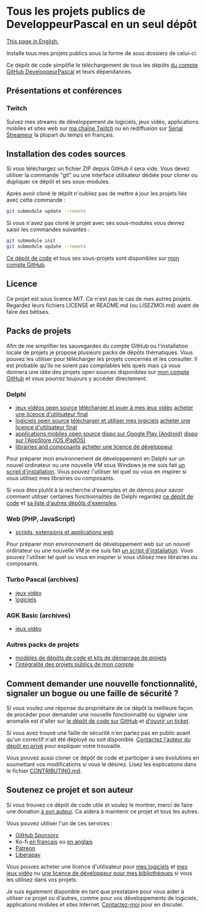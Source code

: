 # Tous les projets publics de DeveloppeurPascal en un seul dépôt

[This page in English.](README.md)

Installe tous mes projets publics sous la forme de sous dossiers de celui-ci.

Ce dépôt de code simplifie le téléchargement de tous les dépôts [du compte GitHub DeveloppeurPascal](https://github.com/DeveloppeurPascal) et leurs dépendances.

## Présentations et conférences

### Twitch

Suivez mes streams de développement de logiciels, jeux vidéo, applications mobiles et sites web sur [ma chaîne Twitch](https://www.twitch.tv/patrickpremartin) ou en rediffusion sur [Serial Streameur](https://serialstreameur.fr) la plupart du temps en français.

## Installation des codes sources

Si vous téléchargez un fichier ZIP depuis GitHub il sera vide. Vous devez utiliser la commande "git" ou une interface utilisateur dédiée pour cloner ou dupliquer ce dépôt et ses sous-modules.

Après avoir cloné le dépôt n'oubliez pas de mettre à jour les projets liés avec cette commande :

```bash
git submodule update --remote
```

Si vous n'avez pas cloné le projet avec ses sous-modules vous devrez saisir les commandes suivantes :

```bash
git submodule init
git submodule update --remote
```

[Ce dépôt de code](https://github.com/DeveloppeurPascal/_AllProjects) et tous ses sous-projets sont disponibles sur [mon compte GitHub](https://github.com/DeveloppeurPascal).

## Licence

Ce projet est sous licence MIT. Ce n'est pas le cas de mes autres projets. Regardez leurs fichiers LICENSE et README.md (ou LISEZMOI.md) avant de faire des bêtises.

## Packs de projets

Afin de me simplifier les sauvegardes du compte GitHub ou l'installation locale de projets je propose plusieurs packs de dépôts thématiques. Vous pouvez les utiliser pour télécharger les projets concernés et les consulter. Il est probable qu'ils ne soient pas compilables tels quels mais ça vous donnera une idée des projets open sources disponibles sur [mon compte GitHub](https://github.com/DeveloppeurPascal) et vous pourrez toujours y accéder directement.

### Delphi

* [jeux vidéos open source](https://github.com/DeveloppeurPascal/Delphi-Games-Pack) [télécharger et jouer à mes jeux vidéo](https://gamolf.fr) [acheter une licence d'utilisateur final](https://lic.gamolf.fr/stores.php?lng=fr)
* [logiciels open source](https://github.com/DeveloppeurPascal/Delphi-ProgramsAndTools-Pack) [télécharger et utiliser mes logiciels](https://lic.olfsoftware.fr/products.php?lng=fr) [acheter une licence d'utilisateur final](https://lic.olfsoftware.fr/stores.php?lng=fr)
* [applications mobiles open source](https://github.com/DeveloppeurPascal/Mobile-Apps-in-Delphi-Pack) [dispo sur Google Play (Android)](https://play.google.com/store/apps/dev?id=8272814550297637230) [dispo sur l'AppStore (iOS,iPadOS)](https://apps.apple.com/fr/developer/patrick-premartin/id545168956)
* [librairies and composants](https://github.com/DeveloppeurPascal/Delphi-ComponentsAndLibraries-Pack) [acheter une licence de développeur](https://store.developpeur-pascal.fr/)

Pour préparer mon environnement de développement en Delphi sur un nouvel ordinateur ou une nouvelle VM sous Windows je me suis fait [un script d'installation](https://github.com/DeveloppeurPascal/__MyMinimalDependenciesForWorkingWithDelphi). Vous pouvez l'utiliser tel quel ou vous en inspirer si vous utilisez mes librairies ou composants.

Si vous êtes plutôt à la recherche d'exemples et de démos pour savoir comment utiliser certaines fonctionnalités de Delphi regardez [ce dépôt de code](https://github.com/DeveloppeurPascal/Delphi-samples) et [sa liste d'autres dépôts d'exemples](https://github.com/DeveloppeurPascal/Delphi-samples/blob/main/OtherDelphiSampleRepositories.md).

### Web (PHP, JavaScript)

* [scripts, extensions et applications web](https://github.com/DeveloppeurPascal/PHP-Scripts-Pack)

Pour préparer mon environnement de développement web sur un nouvel ordinateur ou une nouvelle VM je me suis fait [un script d'installation](https://github.com/DeveloppeurPascal/__MyMinimalDependenciesForWorkingWithPHP). Vous pouvez l'utiliser tel quel ou vous en inspirer si vous utilisez mes librairies ou composants.

### Turbo Pascal (archives)

* [jeux vidéo](https://github.com/DeveloppeurPascal/TurboPascal-Games-Pack)
* [logiciels](https://github.com/DeveloppeurPascal/TurboPascal-ProgramsAndTools-Pack)

### AGK Basic (archives)

* [jeux vidéo](https://github.com/DeveloppeurPascal/AGKBasic-Games-Pack)

### Autres packs de projets

* [modèles de dépôts de code et kits de démarrage de projets](https://github.com/DeveloppeurPascal/DevPas-TemplatesAndStarterKits-Pack)
* [l'intégralité des projets publics de mon compte](https://github.com/DeveloppeurPascal/_AllProjects)

## Comment demander une nouvelle fonctionnalité, signaler un bogue ou une faille de sécurité ?

Si vous voulez une réponse du propriétaire de ce dépôt la meilleure façon de procéder pour demander une nouvelle fonctionnalité ou signaler une anomalie est d'aller sur [le dépôt de code sur GitHub](https://github.com/DeveloppeurPascal/_AllProjects) et [d'ouvrir un ticket](https://github.com/DeveloppeurPascal/_AllProjects/issues).

Si vous avez trouvé une faille de sécurité n'en parlez pas en public avant qu'un correctif n'ait été déployé ou soit disponible. [Contactez l'auteur du dépôt en privé](https://developpeur-pascal.fr/nous-contacter.php) pour expliquer votre trouvaille.

Vous pouvez aussi cloner ce dépôt de code et participer à ses évolutions en soumettant vos modifications si vous le désirez. Lisez les explications dans le fichier [CONTRIBUTING.md](CONTRIBUTING.md).

## Soutenez ce projet et son auteur

Si vous trouvez ce dépôt de code utile et voulez le montrer, merci de faire une donation [à son auteur](https://github.com/DeveloppeurPascal). Ca aidera à maintenir ce projet et tous les autres.

Vous pouvez utiliser l'un de ces services :

* [GitHub Sponsors](https://github.com/sponsors/DeveloppeurPascal)
* Ko-fi [en français](https://ko-fi.com/patrick_premartin_fr) ou [en anglais](https://ko-fi.com/patrick_premartin_en)
* [Patreon](https://www.patreon.com/patrickpremartin)
* [Liberapay](https://liberapay.com/PatrickPremartin)

Vous pouvez acheter une licence d'utilisateur pour [mes logiciels](https://lic.olfsoftware.fr/products.php?lng=fr) et [mes jeux vidéo](https://lic.gamolf.fr/products.php?lng=fr) ou [une licence de développeur pour mes bibliothèques](https://lic.developpeur-pascal.fr/products.php?lng=fr) si vous les utilisez dans vos projets.

Je suis également disponible en tant que prestataire pour vous aider à utiliser ce projet ou d'autres, comme pour vos développements de logiciels, applications mobiles et sites Internet. [Contactez-moi](https://vasur.fr/about) pour en discuter.
